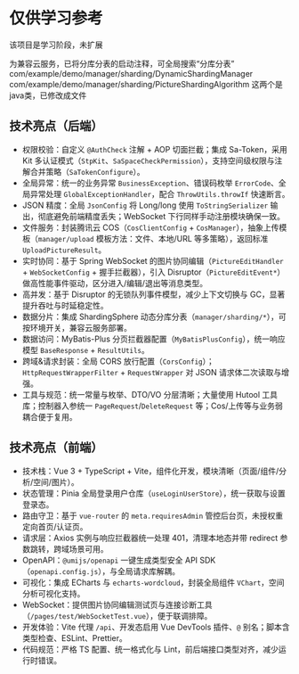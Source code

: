 # 仅供学习参考

该项目是学习阶段，未扩展

为兼容云服务，已将分库分表的启动注释，可全局搜索“分库分表”
com/example/demo/manager/sharding/DynamicShardingManager
com/example/demo/manager/sharding/PictureShardingAlgorithm
这两个是java类，已修改成文件

## 技术亮点（后端）

- 权限校验：自定义 `@AuthCheck` 注解 + AOP 切面拦截；集成 Sa-Token，采用 Kit 多认证模式（`StpKit`、`SaSpaceCheckPermission`），支持空间级权限与注解合并策略（`SaTokenConfigure`）。
- 全局异常：统一的业务异常 `BusinessException`、错误码枚举 `ErrorCode`、全局异常处理 `GlobalExceptionHandler`，配合 `ThrowUtils.throwIf` 快速断言。
- JSON 精度：全局 `JsonConfig` 将 Long/long 使用 `ToStringSerializer` 输出，彻底避免前端精度丢失；WebSocket 下行同样手动注册模块确保一致。
- 文件服务：封装腾讯云 COS（`CosClientConfig` + `CosManager`），抽象上传模板（`manager/upload` 模板方法：文件、本地/URL 等多策略），返回标准 `UploadPictureResult`。
- 实时协同：基于 Spring WebSocket 的图片协同编辑（`PictureEditHandler` + `WebSocketConfig` + 握手拦截器），引入 Disruptor（`PictureEditEvent*`）做高性能事件驱动，区分进入/编辑/退出等消息类型。
- 高并发：基于 Disruptor 的无锁队列事件模型，减少上下文切换与 GC，显著提升吞吐与时延稳定性。
- 数据分片：集成 ShardingSphere 动态分库分表（`manager/sharding/*`），可按环境开关，兼容云服务部署。
- 数据访问：MyBatis-Plus 分页拦截器配置（`MyBatisPlusConfig`），统一响应模型 `BaseResponse` + `ResultUtils`。
- 跨域&请求封装：全局 CORS 放行配置（`CorsConfig`）；`HttpRequestWrapperFilter` + `RequestWrapper` 对 JSON 请求体二次读取与增强。
- 工具与规范：统一常量与枚举、DTO/VO 分层清晰；大量使用 Hutool 工具库；控制器入参统一 `PageRequest`/`DeleteRequest` 等；Cos/上传等与业务弱耦合便于复用。


## 技术亮点（前端）

- 技术栈：Vue 3 + TypeScript + Vite，组件化开发，模块清晰（页面/组件/分析/空间/图片）。
- 状态管理：Pinia 全局登录用户仓库（`useLoginUserStore`），统一获取与设置登录态。
- 路由守卫：基于 `vue-router` 的 `meta.requiresAdmin` 管控后台页，未授权重定向首页/认证页。
- 请求层：Axios 实例与响应拦截器统一处理 401，清理本地态并带 redirect 参数跳转，跨域场景可用。
- OpenAPI：`@umijs/openapi` 一键生成类型安全 API SDK（`openapi.config.js`），与全局请求库解耦。
- 可视化：集成 ECharts 与 `echarts-wordcloud`，封装全局组件 `VChart`，空间分析可视化支持。
- WebSocket：提供图片协同编辑测试页与连接诊断工具（`/pages/test/WebSocketTest.vue`），便于联调排障。
- 开发体验：Vite 代理 `/api`、开发态启用 Vue DevTools 插件、`@` 别名；脚本含类型检查、ESLint、Prettier。
- 代码规范：严格 TS 配置、统一格式化与 Lint，前后端接口类型对齐，减少运行时错误。
